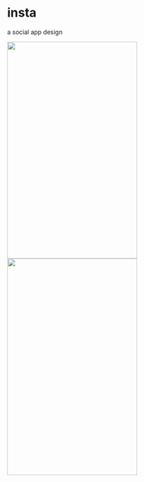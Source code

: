 # insta
a social app design

<img src = "https://user-images.githubusercontent.com/33738946/83196519-5686b580-a13c-11ea-8af6-d5dfe7e93547.png" width = 300 height = 500>
<img src = "https://user-images.githubusercontent.com/33738946/83196729-acf3f400-a13c-11ea-92c8-d65d9b2769ee.png" width = 300 height = 500>
